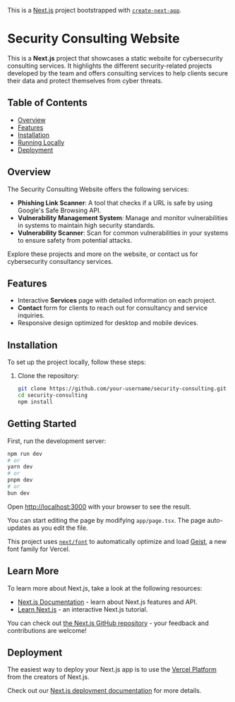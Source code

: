 This is a [Next.js](https://nextjs.org) project bootstrapped with [`create-next-app`](https://nextjs.org/docs/app/api-reference/cli/create-next-app).

# Security Consulting Website

This is a **Next.js** project that showcases a static website for cybersecurity consulting services. It highlights the different security-related projects developed by the team and offers consulting services to help clients secure their data and protect themselves from cyber threats.

## Table of Contents

- [Overview](#overview)
- [Features](#features)
- [Installation](#installation)
- [Running Locally](#running-locally)
- [Deployment](#deployment)


## Overview

The Security Consulting Website offers the following services:
- **Phishing Link Scanner**: A tool that checks if a URL is safe by using Google's Safe Browsing API.
- **Vulnerability Management System**: Manage and monitor vulnerabilities in systems to maintain high security standards.
- **Vulnerability Scanner**: Scan for common vulnerabilities in your systems to ensure safety from potential attacks.

Explore these projects and more on the website, or contact us for cybersecurity consultancy services.

## Features

- Interactive **Services** page with detailed information on each project.
- **Contact** form for clients to reach out for consultancy and service inquiries.
- Responsive design optimized for desktop and mobile devices.

## Installation

To set up the project locally, follow these steps:

1. Clone the repository:
   ```bash
   git clone https://github.com/your-username/security-consulting.git
   cd security-consulting
   npm install
    ```

## Getting Started

First, run the development server:

```bash
npm run dev
# or
yarn dev
# or
pnpm dev
# or
bun dev
```

Open [http://localhost:3000](http://localhost:3000) with your browser to see the result.

You can start editing the page by modifying `app/page.tsx`. The page auto-updates as you edit the file.

This project uses [`next/font`](https://nextjs.org/docs/app/building-your-application/optimizing/fonts) to automatically optimize and load [Geist](https://vercel.com/font), a new font family for Vercel.

## Learn More

To learn more about Next.js, take a look at the following resources:

- [Next.js Documentation](https://nextjs.org/docs) - learn about Next.js features and API.
- [Learn Next.js](https://nextjs.org/learn) - an interactive Next.js tutorial.

You can check out [the Next.js GitHub repository](https://github.com/vercel/next.js) - your feedback and contributions are welcome!

## Deployment

The easiest way to deploy your Next.js app is to use the [Vercel Platform](https://vercel.com/new?utm_medium=default-template&filter=next.js&utm_source=create-next-app&utm_campaign=create-next-app-readme) from the creators of Next.js.

Check out our [Next.js deployment documentation](https://nextjs.org/docs/app/building-your-application/deploying) for more details.
